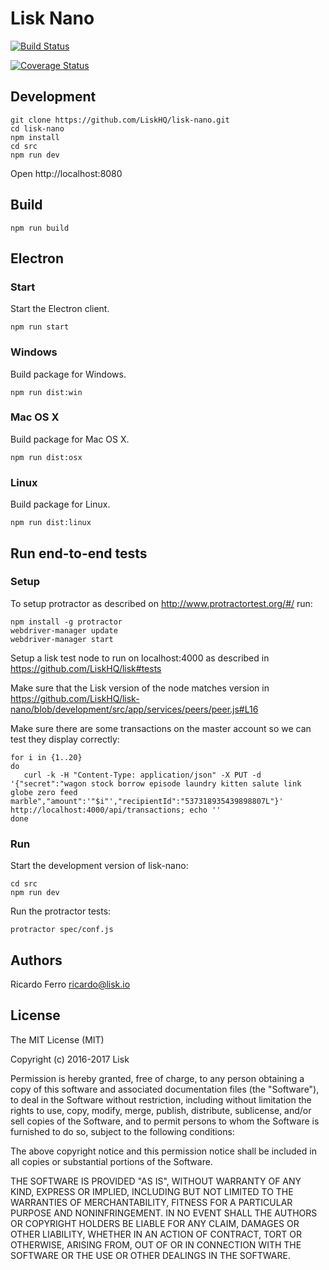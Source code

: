 # Lisk Nano

[![Build Status](https://travis-ci.org/LiskHQ/lisk-nano.svg?branch=development)](https://travis-ci.org/LiskHQ/lisk-nano)

[![Coverage Status](https://coveralls.io/repos/github/LiskHQ/lisk-nano/badge.svg?branch=development)](https://coveralls.io/github/LiskHQ/lisk-nano?branch=development)

## Development

```
git clone https://github.com/LiskHQ/lisk-nano.git
cd lisk-nano
npm install
cd src
npm run dev
```

Open http://localhost:8080

## Build

```
npm run build
```

## Electron

### Start

Start the Electron client.

```
npm run start
```

### Windows

Build package for Windows.

```
npm run dist:win
```

### Mac OS X

Build package for Mac OS X.

```
npm run dist:osx
```

### Linux

Build package for Linux.

```
npm run dist:linux
```

## Run end-to-end tests

### Setup

To setup protractor as described on http://www.protractortest.org/#/ run:

```
npm install -g protractor
webdriver-manager update
webdriver-manager start
```

Setup a lisk test node to run on localhost:4000 as described in https://github.com/LiskHQ/lisk#tests

Make sure that the Lisk version of the node matches version in https://github.com/LiskHQ/lisk-nano/blob/development/src/app/services/peers/peer.js#L16

Make sure there are some transactions on the master account so we can test they display correctly:
```
for i in {1..20}
do
   curl -k -H "Content-Type: application/json" -X PUT -d '{"secret":"wagon stock borrow episode laundry kitten salute link globe zero feed marble","amount":'"$i"',"recipientId":"537318935439898807L"}' http://localhost:4000/api/transactions; echo ''
done
```

### Run

Start the development version of lisk-nano:

```
cd src
npm run dev
```

Run the protractor tests:

```
protractor spec/conf.js
```

## Authors

Ricardo Ferro <ricardo@lisk.io>

## License

The MIT License (MIT)

Copyright (c) 2016-2017 Lisk

Permission is hereby granted, free of charge, to any person obtaining a copy of this software and associated documentation files (the "Software"), to deal in the Software without restriction, including without limitation the rights to use, copy, modify, merge, publish, distribute, sublicense, and/or sell copies of the Software, and to permit persons to whom the Software is furnished to do so, subject to the following conditions:  

The above copyright notice and this permission notice shall be included in all copies or substantial portions of the Software.

THE SOFTWARE IS PROVIDED "AS IS", WITHOUT WARRANTY OF ANY KIND, EXPRESS OR IMPLIED, INCLUDING BUT NOT LIMITED TO THE WARRANTIES OF MERCHANTABILITY, FITNESS FOR A PARTICULAR PURPOSE AND NONINFRINGEMENT. IN NO EVENT SHALL THE AUTHORS OR COPYRIGHT HOLDERS BE LIABLE FOR ANY CLAIM, DAMAGES OR OTHER LIABILITY, WHETHER IN AN ACTION OF CONTRACT, TORT OR OTHERWISE, ARISING FROM, OUT OF OR IN CONNECTION WITH THE SOFTWARE OR THE USE OR OTHER DEALINGS IN THE SOFTWARE.
